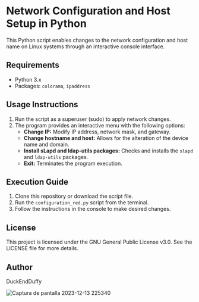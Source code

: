 # Network Configuration and Host Setup in Python

This Python script enables changes to the network configuration and host name on Linux systems through an interactive console interface.

## Requirements

- Python 3.x
- Packages: `colorama`, `ipaddress`

## Usage Instructions

1. Run the script as a superuser (sudo) to apply network changes.
2. The program provides an interactive menu with the following options:
   - **Change IP:** Modify IP address, network mask, and gateway.
   - **Change hostname and host:** Allows for the alteration of the device name and domain.
   - **Install sLapd and ldap-utils packages:** Checks and installs the `slapd` and `ldap-utils` packages.
   - **Exit:** Terminates the program execution.

## Execution Guide

1. Clone this repository or download the script file.
2. Run the `configuration_red.py` script from the terminal.
3. Follow the instructions in the console to make desired changes.

## License

This project is licensed under the GNU General Public License v3.0. See the LICENSE file for more details.

## Author

DuckEndDuffy

![Captura de pantalla 2023-12-13 225340](https://github.com/TuUsuario/TuRepositorio/blob/branch/ruta/a/tu/imagen.png)
